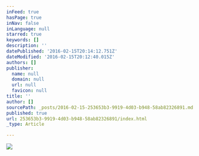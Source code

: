 ```yaml
---
inFeed: true
hasPage: true
inNav: false
inLanguage: null
starred: true
keywords: []
description: ''
datePublished: '2016-02-15T20:14:12.751Z'
dateModified: '2016-02-15T20:12:40.015Z'
authors: []
publisher:
  name: null
  domain: null
  url: null
  favicon: null
title: ''
author: []
sourcePath: _posts/2016-02-15-253653b3-9919-4d03-b948-58ab82326891.md
published: true
url: 253653b3-9919-4d03-b948-58ab82326891/index.html
_type: Article

---
```

![](https://the-grid-user-content.s3-us-west-2.amazonaws.com/20d4ce7b-238b-425c-80b7-55b0f49838b5.jpg)